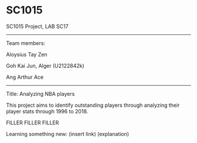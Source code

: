 # SC1015

SC1015 Project, LAB SC17

-----------------------------
Team members:

Aloysius Tay Zen

Goh Kai Jun, Alger (U2122842k)

Ang Arthur Ace

-----------------------------

Title: Analyzing NBA players

This project aims to identify outstanding players through analyzing their player stats through 1996 to 2018.

FILLER 
FILLER
FILLER

Learning something new:
(insert link)
(explanation)

